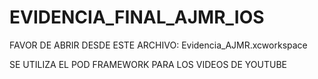 # EVIDENCIA_FINAL_AJMR_IOS
FAVOR DE ABRIR DESDE ESTE ARCHIVO:
Evidencia_AJMR.xcworkspace

SE UTILIZA EL POD FRAMEWORK PARA LOS VIDEOS DE YOUTUBE 
